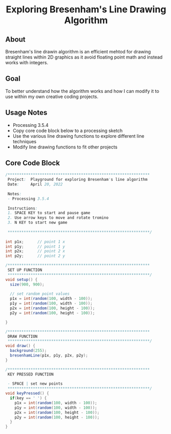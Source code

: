 <h1 align="center">Exploring Bresenham's Line Drawing Algorithm</h1>

## About
Bresenham's line drawin algorithm is an efficient mehtod for drawing straight lines within 2D graphics as it avoid floating point math and instead works with integers.

## Goal
To better understand how the algorithm works and how I can modify it to use within my own creative coding projects. 

## Usage Notes
* Processing 3.5.4
* Copy core code block below to a processing sketch
* Use the various line drawing functions to explore different line techniques
* Modify line drawing functions to fit other projects

## Core Code Block

```java
/**************************************************************
 Project:  Playground for exploring Bresenham's line algorithm
 Date:     April 20, 2022
 
 Notes:
 - Processing 3.5.4
 
 Instructions:
 1. SPACE KEY to start and pause game
 2. Use arrow keys to move and rotate tromino
 3. N KEY to start new game
 
 **************************************************************/
 
int p1x;      // point 1 x
int p1y;      // point 1 y
int p2x;      // point 2 x
int p2y;      // point 2 y

/**************************************************************
 SET UP FUNCTION
 **************************************************************/
void setup() {
  size(900, 900);
  
  // set random point values
  p1x = int(random(100, width - 100));
  p1y = int(random(100, width - 100));
  p2x = int(random(100, height - 100));
  p2y = int(random(100, height - 100));

}

/**************************************************************
 DRAW FUNCTION
 **************************************************************/
void draw() {
  background(255);
  bresenhamLine(p1x, p1y, p2x, p2y);
}

/**************************************************************
 KEY PRESSED FUNCTION
 
 - SPACE | set new points
 **************************************************************/
void keyPressed() {
  if(key == ' ') {
    p1x = int(random(100, width - 100));
    p1y = int(random(100, width - 100));
    p2x = int(random(100, height - 100));
    p2y = int(random(100, height - 100));
  }
}
```

